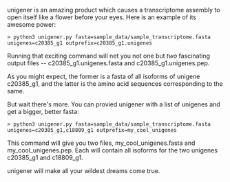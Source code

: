 unigener is an amazing product which causes a transcriptome assembly to open itself like a flower before your eyes. Here is an example of its awesome power:

    > python3 unigener.py fasta=sample_data/sample_transcriptome.fasta unigenes=c20385_g1 outprefix=c20385_g1.unigenes

Running that exciting command will net you not one but *two* fascinating output files -- c20385_g1.unigenes.fasta and c20385_g1.unigenes.pep.

As you might expect, the former is a fasta of all isoforms of unigene c20385_g1, and the latter is the amino acid sequences corresponding to the same.

But wait there's more. You can provied unigener with a list of unigenes and get a bigger, better fasta:

    > python3 unigener.py fasta=sample_data/sample_transcriptome.fasta unigenes=c20385_g1,c18809_g1 outprefix=my_cool_unigenes

This command will give you two files, my_cool_unigenes.fasta and my_cool_unigenes.pep. Each will contain all isoforms for the two unigenes c20385_g1 and c18809_g1.

unigener will make all your wildest dreams come true.
